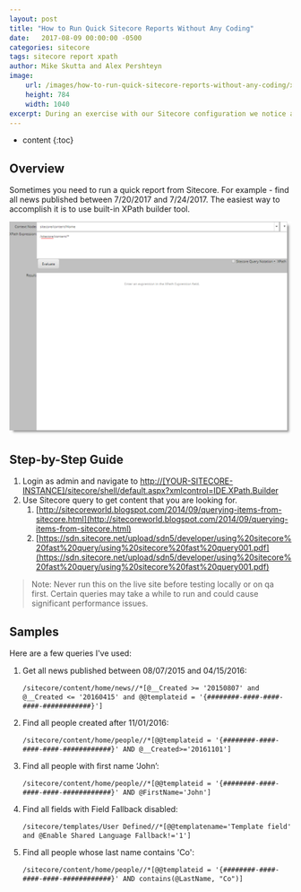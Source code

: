 ```yaml
---
layout: post
title: "How to Run Quick Sitecore Reports Without Any Coding"
date:   2017-08-09 00:00:00 -0500
categories: sitecore
tags: sitecore report xpath
author: Mike Skutta and Alex Pershteyn
image:
    url: /images/how-to-run-quick-sitecore-reports-without-any-coding/xpath-builder.png
    height: 784
    width: 1040
excerpt: During an exercise with our Sitecore configuration we notice a bug with the patch instead action that is described here  http://sitecore.stackexchange.com/questions/2049/patchinstead-removes-an-element-with-no-attributes
---
```


* content
{:toc}

## Overview

Sometimes you need to run a quick report from Sitecore. For example - find all news published between 7/20/2017 and 7/24/2017. The easiest way to accomplish it is to use built-in XPath builder tool.

![XPath Builder](/images/how-to-run-quick-sitecore-reports-without-any-coding/xpath-builder.png)

## Step-by-Step Guide

1. Login as admin and navigate to [http://[YOUR-SITECORE-INSTANCE]/sitecore/shell/default.aspx?xmlcontrol=IDE.XPath.Builder](http://[YOUR-SITECORE-INSTANCE]/sitecore/shell/default.aspx?xmlcontrol=IDE.XPath.Builder)
1. Use Sitecore query to get content that you are looking for. 
    1. [http://sitecoreworld.blogspot.com/2014/09/querying-items-from-sitecore.html](http://sitecoreworld.blogspot.com/2014/09/querying-items-from-sitecore.html)
    1. [https://sdn.sitecore.net/upload/sdn5/developer/using%20sitecore%20fast%20query/using%20sitecore%20fast%20query001.pdf](https://sdn.sitecore.net/upload/sdn5/developer/using%20sitecore%20fast%20query/using%20sitecore%20fast%20query001.pdf)

> Note: Never run this on the live site before testing locally or on qa first. Certain queries may take a while to run and could cause significant performance issues.

## Samples

Here are a few queries I've used:

1. Get all news published between 08/07/2015 and 04/15/2016: 
    ``` text
    /sitecore/content/home/news//*[@__Created >= '20150807' and @__Created <= '20160415' and @@templateid = '{########-####-####-####-############}']
    ```
1. Find all people created after 11/01/2016:
    ``` text
    /sitecore/content/home/people//*[@@templateid = '{########-####-####-####-############}' AND @__Created>='20161101']
    ```
1. Find all people with first name ‘John’: 
    ``` text
    /sitecore/content/home/people//*[@@templateid = '{########-####-####-####-############}' AND @FirstName='John']
    ```
1. Find all fields with Field Fallback disabled:
    ``` text
    /sitecore/templates/User Defined//*[@@templatename='Template field' and @Enable Shared Language Fallback!='1']
    ```
1. Find all people whose last name contains 'Co':
    ``` text
    /sitecore/content/home/people//*[@@templateid = '{########-####-####-####-############}' AND contains(@LastName, "Co")]
    ```